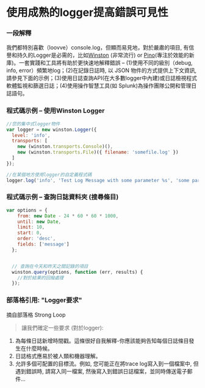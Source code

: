# 使用成熟的logger提高錯誤可見性

### 一段解釋

我們都特別喜歡（loovve）console.log，但顯而易見地，對於嚴肅的項目, 有信譽和持久的Logger是必需的，比如[Winston][winston] (非常流行) or [Pino][pino](專注於效能的新庫)。一套實踐和工具將有助於更快速地解釋錯誤 – (1)使用不同的級別（debug, info, error）頻繁地log；(2)在記錄日誌時, 以 JSON 物件的方式提供上下文資訊, 請參見下面的示例；(3)使用日誌查詢API(在大多數logger中內建)或日誌檢視程式軟體監視和篩選日誌；(4)使用操作智慧工具(如 Splunk)為操作團隊公開和管理日誌語句。

[winston]: https://www.npmjs.com/package/winston
[bunyan]: https://www.npmjs.com/package/bunyan
[pino]: https://www.npmjs.com/package/pino

### 程式碼示例 – 使用Winston Logger

```javascript
//您的集中式logger物件
var logger = new winston.Logger({
  level: 'info',
  transports: [
    new (winston.transports.Console)(),
    new (winston.transports.File)({ filename: 'somefile.log' })
  ]
});

//在某個地方使用logger的自定義程式碼
logger.log('info', 'Test Log Message with some parameter %s', 'some parameter', { anything: 'This is metadata' });

```

### 程式碼示例 – 查詢日誌資料夾 (搜尋條目)

```javascript
var options = {
    from: new Date - 24 * 60 * 60 * 1000,
    until: new Date,
    limit: 10,
    start: 0,
    order: 'desc',
    fields: ['message']
  };


  // 查詢在今天和昨天之間記錄的項目
  winston.query(options, function (err, results) {
    //對於結果的回撥處理
  });

```

### 部落格引用: "Logger要求"
 摘自部落格 Strong Loop

 > 讓我們確定一些要求 (對於logger):
1. 為每條日誌新增時間戳。這條很好自我解釋-你應該能夠告知每個日誌條目發生在什麼時候。
2. 日誌格式應易於被人類和機器理解。
3. 允許多個可配置的目標流。例如, 您可能正在將trace log寫入到一個檔案中, 但遇到錯誤時, 請寫入同一檔案, 然後寫入到錯誤日誌檔案，並同時傳送電子郵件…
